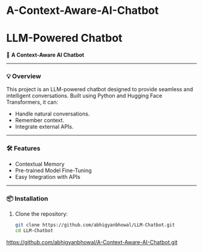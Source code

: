 # A-Context-Aware-AI-Chatbot
# LLM-Powered Chatbot

🚀 **A Context-Aware AI Chatbot**

---

### 💡 Overview
This project is an LLM-powered chatbot designed to provide seamless and intelligent conversations. Built using Python and Hugging Face Transformers, it can:
- Handle natural conversations.
- Remember context.
- Integrate external APIs.

---

### 🛠️ Features
- Contextual Memory
- Pre-trained Model Fine-Tuning
- Easy Integration with APIs

---

### 📦 Installation

1. Clone the repository:
   ```bash
   git clone https://github.com/abhigyanbhowal/LLM-Chatbot.git
   cd LLM-Chatbot
https://github.com/abhigyanbhowal/A-Context-Aware-AI-Chatbot.git
